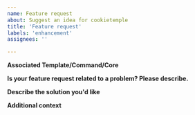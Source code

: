 ```yaml
---
name: Feature request
about: Suggest an idea for cookietemple
title: 'Feature request'
labels: 'enhancement'
assignees: ''

---
```


**Associated Template/Command/Core**

<!-- State the template handle or command. -->

**Is your feature request related to a problem? Please describe.**

<!-- A clear and concise description of what the problem is. Ex. I'm always frustrated when ... -->

**Describe the solution you'd like**

<!-- A clear and concise description of what you want to happen. -->

**Additional context**

<!-- Add any other context or screenshots about the feature request here. -->
